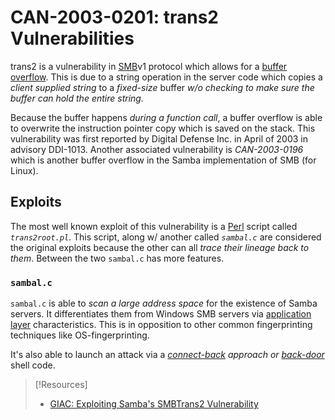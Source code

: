 
# CAN-2003-0201: trans2 Vulnerabilities
trans2 is a vulnerability in [SMB](/networking/protocols/SMB.md)v1 protocol which allows for a [buffer overflow](cybersecurity/TTPs/exploitation/binary-exploitation/buffer-overflow.md). This is due to a string operation in the server code which copies a *client supplied string* to a *fixed-size* buffer *w/o checking to make sure the buffer can hold the entire string.*

Because the buffer happens *during a function call*, a buffer overflow is able to overwrite the instruction pointer copy which is saved on the stack. This vulnerability was first reported by Digital Defense Inc. in April of 2003 in advisory DDI-1013. Another associated vulnerability is *CAN-2003-0196* which is another buffer overflow in the Samba implementation of SMB (for Linux).
## Exploits
The most well known exploit of this vulnerability is a [Perl](/coding/languages/perl.md) script called *`trans2root.pl`*. This script, along w/ another called *`sambal.c`* are considered the original exploits because the other can all *trace their lineage back to them*. Between the two `sambal.c` has more features.
### `sambal.c`
`sambal.c` is able to *scan a large address space* for the existence of Samba servers. It differentiates them from Windows SMB servers via [application layer](/networking/OSI/application-layer.md) characteristics. This is in opposition to other common fingerprinting techniques like OS-fingerprinting.

It's also able to launch an attack via a *[connect-back](/cybersecurity/TTPs/persistence/connect-back.md) approach or [back-door](/cybersecurity/TTPs/persistence/back-door.md)* shell code.

> [!Resources]
> - [GIAC: Exploiting Samba's SMBTrans2 Vulnerability](https://www.giac.org/paper/gcih/484/exploiting-sambas-smbtrans2-vulnerability/105385)